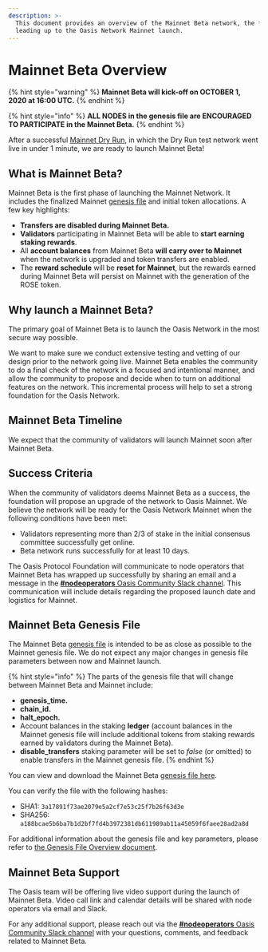 ```yaml
---
description: >-
  This document provides an overview of the Mainnet Beta network, the final step
  leading up to the Oasis Network Mainnet launch.
---
```


# Mainnet Beta Overview

{% hint style="warning" %}
**Mainnet Beta will kick-off on OCTOBER 1, 2020 at 16:00 UTC.**
{% endhint %}

{% hint style="info" %}
**ALL NODES in the genesis file are ENCOURAGED TO PARTICIPATE in the Mainnet Beta.**
{% endhint %}

After a successful [Mainnet Dry Run](), in which the Dry Run test network went live in under 1 minute, we are ready to launch Mainnet Beta!

## What is Mainnet Beta?

Mainnet Beta is the first phase of launching the Mainnet Network. It includes the finalized Mainnet [genesis file](genesis-file.md) and initial token allocations. A few key highlights:

* **Transfers are disabled during Mainnet Beta.**
* **Validators** participating in Mainnet Beta will be able to **start earning staking rewards**.
* All **account balances** from Mainnet Beta **will carry over to Mainnet** when the network is upgraded and token transfers are enabled.
* The **reward schedule** will be **reset for Mainnet**, but the rewards earned during Mainnet Beta will persist on Mainnet with the generation of the ROSE token.

## Why launch a Mainnet Beta?

The primary goal of Mainnet Beta is to launch the Oasis Network in the most secure way possible.

We want to make sure we conduct extensive testing and vetting of our design prior to the network going live. Mainnet Beta enables the community to do a final check of the network in a focused and intentional manner, and allow the community to propose and decide when to turn on additional features on the network. This incremental process will help to set a strong foundation for the Oasis Network.

## Mainnet Beta Timeline

We expect that the community of validators will launch Mainnet soon after Mainnet Beta.

## Success Criteria

When the community of validators deems Mainnet Beta as a success, the foundation will propose an upgrade of the network to Oasis Mainnet. We believe the network will be ready for the Oasis Network Mainnet when the following conditions have been met:

* Validators representing more than 2/3 of stake in the initial consensus committee successfully get online.
* Beta network runs successfully for at least 10 days.

The Oasis Protocol Foundation will communicate to node operators that Mainnet Beta has wrapped up successfully by sharing an email and a message in the [**\#nodeoperators** Oasis Community Slack channel](https://docs.oasis.dev/general/community-resources/connect-with-us). This communication will include details regarding the proposed launch date and logistics for Mainnet.

## **Mainnet Beta Genesis File**

The Mainnet Beta [genesis file](genesis-file.md) is intended to be as close as possible to the Mainnet genesis file. We do not expect any major changes in genesis file parameters between now and Mainnet launch.

{% hint style="info" %}
The parts of the genesis file that will change between Mainnet Beta and Mainnet include:

* **genesis\_time.**
* **chain\_id.**
* **halt\_epoch.**
* Account balances in the staking **ledger** \(account balances in the Mainnet genesis file will include additional tokens from staking rewards earned by validators during the Mainnet Beta\).
* **disable\_transfers** staking parameter will be set to _false_ \(or omitted\) to enable transfers in the Mainnet genesis file.
{% endhint %}

You can view and download the Mainnet Beta [genesis file here](https://github.com/oasisprotocol/mainnet-artifacts/releases/download/2020-10-01/genesis.json).

You can verify the file with the following hashes:

* SHA1: `3a17891f73ae2079e5a2cf7e53c25f7b26f63d3e`
* SHA256: `a188bcae5b6ba7b1d2bf7fd4b3972381db611989ab11a45059f6faee28ad2a8d`

For additional information about the genesis file and key parameters, please refer to [the Genesis File Overview document](https://docs.oasis.dev/general/pre-mainnet/genesis-file).

## Mainnet Beta Support

The Oasis team will be offering live video support during the launch of Mainnet Beta. Video call link and calendar details will be shared with node operators via email and Slack.

For any additional support, please reach out via the [**\#nodeoperators** Oasis Community Slack channel](../oasis-network/connect-with-us.md) with your questions, comments, and feedback related to Mainnet Beta.
